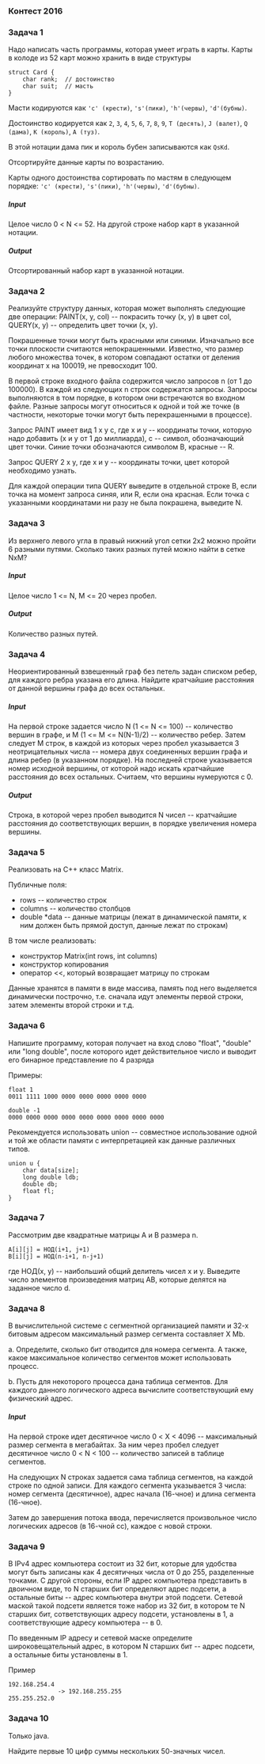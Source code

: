 ### Контест 2016

### Задача 1

Надо написать часть программы, которая умеет играть в карты. Карты в колоде из 52 карт можно хранить в виде структуры

```
struct Card {
    char rank;  // достоинство
    char suit;  // масть
}
```

Масти кодируются как `'c' (крести)`, `'s'(пики)`, `'h'(червы)`, `'d'(бубны)`.

Достоинство кодируется как `2`, `3`, `4`, `5`, `6`, `7`, `8`, `9`, `T (десять)`, `J (валет)`, `Q (дама)`, `K (король)`, `A (туз)`.

В этой нотации дама пик и король бубен записываются как `QsKd`.

Отсортируйте данные карты по возрастанию.

Карты одного достоинства сортировать по мастям в следующем порядке: `'c' (крести)`, `'s'(пики)`, `'h'(червы)`, `'d'(бубны)`.

##### Input

Целое число 0 < N <= 52. На другой строке набор карт в указанной нотации.

##### Output

Отсортированный набор карт в указанной нотации.

### Задача 2

Реализуйте структуру данных, которая может выполнять следующие две операции: PAINT(x, y, col) -- покрасить точку (x, y) в цвет col, QUERY(x, y) -- определить цвет точки (x, y).

Покрашенные точки могут быть красными или синими. Изначально все точки плоскости считаются непокрашенными. Известно, что размер любого множества точек, в котором совпадают остатки от деления координат x на 100019, не превосходит 100.

В первой строке входного файла содержится число запросов n (от 1 до 100000). В каждой из следующих n строк содержатся запросы. Запросы выполняются в том порядке, в котором они встречаются во входном файле. Разные запросы могут относиться к одной и той же точке (в частности, некоторые точки могут быть перекрашенными в процессе).

Запрос PAINT имеет вид 1 x y c, где x и y -- координаты точки, которую надо добавить (x и y от 1 до миллиарда), c -- символ, обозначающий цвет точки. Синие точки обозначаются символом B, красные -- R.

Запрос QUERY 2 x y, где x и y -- координаты точки, цвет которой необходимо узнать.

Для каждой операции типа QUERY выведите в отдельной строке B, если точка на момент запроса синяя, или R, если она красная. Если точка с указанными координатами ни разу не была покрашена, выведите N.

### Задача 3

Из верхнего левого угла в правый нижний угол сетки 2х2 можно пройти 6 разными путями. Сколько таких разных путей можно найти в сетке NxM?

##### Input

Целое число 1 <= N, M <= 20 через пробел.

##### Output

Количество разных путей.

### Задача 4

Неориентированный взвешенный граф без петель задан списком ребер, для каждого ребра указана его длина. Найдите кратчайшие расстояния от данной вершины графа до всех остальных.

##### Input

На первой строке задается число N (1 <= N <= 100) -- количество вершин в графе, и M (1 <= M <= N(N-1)/2) -- количество ребер. Затем следует M строк, в каждой из которых через пробел указывается 3 неотрицательных числа -- номера двух соединенных вершин графа и длина ребер (в указанном порядке). На последней строке указывается номер исходной вершины, от которой надо искать кратчайшие расстояния до всех остальных. Считаем, что вершины нумеруются с 0.

##### Output

Строка, в которой через пробел выводится N чисел -- кратчайшие расстояния до соответствующих вершин, в порядке увеличения номера вершины.

### Задача 5

Реализовать на С++ класс Matrix.

Публичные поля:
* rows -- количество строк
* сolumns -- количество столбцов
* double \*data -- данные матрицы (лежат в динамической памяти, к ним должен быть прямой доступ, данные лежат по строкам)

В том числе реализовать:
* конструктор Matrix(int rows, int columns)
* конструктор копирования
* оператор <<, который возвращает матрицу по строкам

Данные хранятся в памяти в виде массива, память под него выделяется динамически построчно, т.е. сначала идут элементы первой строки, затем элементы второй строки и т.д.

### Задача 6

Напишите программу, которая получает на вход слово "float", "double" или "long double", после которого идет действительное число и выводит его бинарное представление по 4 разряда

Примеры:
```
float 1
0011 1111 1000 0000 0000 0000 0000 0000

double -1
0000 0000 0000 0000 0000 0000 0000 0000 0000
```

Рекомендуется использовать union -- совместное использование одной и той же области памяти с интерпретацией как данные различных типов.
```
union u {
    char data[size];
    long double ldb;
    double db;
    float fl;
}
```

### Задача 7

Рассмотрим две квадратные матрицы A и B размера n.
```
A[i][j] = НОД(i+1, j+1)
B[i][j] = НОД(n-i+1, n-j+1)
```
где НОД(x, y) -- наибольший общий делитель чисел x и y. Выведите число элементов произведения матриц AB, которые делятся на заданное число d. 

### Задача 8

В вычислительной системе с сегментной организацией памяти и 32-х битовым адресом максимальный размер сегмента составляет X Mb.

a. Определите, сколько бит отводится для номера сегмента. А также, какое максимальное количество сегментов может использовать процесс.

b. Пусть для некоторого процесса дана таблица сегментов. Для каждого данного логического адреса вычислите соответствующий ему физический адрес.

##### Input

На первой строке идет десятичное число 0 < X < 4096 -- максимальный размер сегмента в мегабайтах. За ним через пробел следует десятичное число 0 < N < 100 -- количество записей в таблице сегментов.

На следующих N строках задается сама таблица сегментов, на каждой строке по одной записи. Для каждого сегмента указывается 3 числа: номер сегмента (десятичное), адрес начала (16-чное) и длина сегмента (16-чное).

Затем до завершения потока ввода, перечисляется произвольное число логических адресов (в 16-чной сс), каждое с новой строки.

### Задача 9

В IPv4 адрес компьютера состоит из 32 бит, которые для удобства могут быть записаны как 4 десятичных числа от 0 до 255, разделенные точками. С другой стороны, если IP адрес компьютера представить в двоичном виде, то N cтарших бит определяют адрес подсети, а остальные биты -- адрес компьютера внутри этой подсети. Сетевой маской такой подсети является тоже набор из 32 бит, в котором те N старших бит, сответствующих адресу подсети, установлены в 1, а соответствующие адресу компьютера -- в 0.

По введенным IP адресу и сетевой маске определите широковещательный адрес, в котором N старших бит -- адрес подсети, а остальные биты установлены в 1.

Пример
```
192.168.254.4
              -> 192.168.255.255
255.255.252.0
```

### Задача 10

Только java.

Найдите первые 10 цифр суммы нескольких 50-значных чисел.
